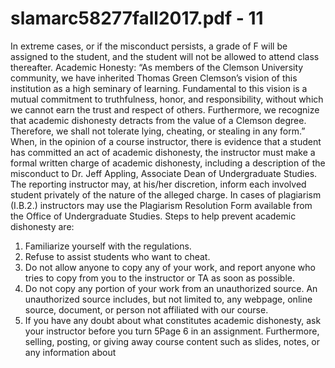 # slamarc58277fall2017.pdf - 11

In extreme cases, or if the misconduct persists, a grade of F will be assigned to the student, and the student
will not be allowed to attend class thereafter.
Academic Honesty: “As members of the Clemson University community, we have inherited Thomas Green
Clemson’s vision of this institution as a high seminary of learning. Fundamental to this vision is a mutual
commitment to truthfulness, honor, and responsibility, without which we cannot earn the trust and respect
of others. Furthermore, we recognize that academic dishonesty detracts from the value of a Clemson degree.
Therefore, we shall not tolerate lying, cheating, or stealing in any form.”
When, in the opinion of a course instructor, there is evidence that a student has committed an act of
academic dishonesty, the instructor must make a formal written charge of academic dishonesty, including a
description of the misconduct to Dr. Jeff Appling, Associate Dean of Undergraduate Studies. The reporting
instructor may, at his/her discretion, inform each involved student privately of the nature of the alleged
charge. In cases of plagiarism (I.B.2.) instructors may use the Plagiarism Resolution Form available from
the Office of Undergraduate Studies.
Steps to help prevent academic dishonesty are:
1. Familiarize yourself with the regulations.
2. Refuse to assist students who want to cheat.
3. Do not allow anyone to copy any of your work, and report anyone who tries to copy from you to the
instructor or TA as soon as possible.
4. Do not copy any portion of your work from an unauthorized source. An unauthorized source includes,
but not limited to, any webpage, online source, document, or person not affiliated with our course.
5. If you have any doubt about what constitutes academic dishonesty, ask your instructor before you turn
5Page 6
in an assignment.
Furthermore, selling, posting, or giving away course content such as slides, notes, or any information about